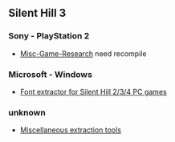 ## Silent Hill 3

### Sony - PlayStation 2

* [Misc-Game-Research](https://github.com/Murugo/Misc-Game-Research) need recompile

### Microsoft - Windows

* [Font extractor for Silent Hill 2/3/4 PC games](https://github.com/belek666/fontsh234)

### unknown

 * [Miscellaneous extraction tools](https://github.com/Nisto/extractors)
